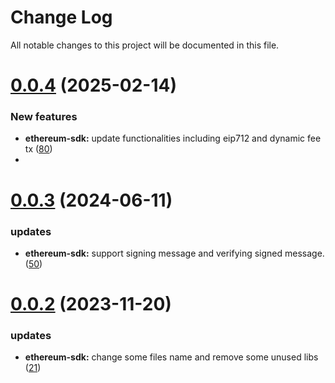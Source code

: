 
# Change Log

All notable changes to this project will be documented in this file.

# [0.0.4](https://github.com/bxlkm/go-wallet-sdk) (2025-02-14)

### New features

- **ethereum-sdk:** update functionalities including eip712 and dynamic fee tx ([80](https://github.com/bxlkm/go-wallet-sdk/pull/80))
- 
# [0.0.3](https://github.com/bxlkm/go-wallet-sdk) (2024-06-11)

### updates

- **ethereum-sdk:** support   signing message and verifying signed message. ([50](https://github.com/bxlkm/go-wallet-sdk/pull/50))

# [0.0.2](https://github.com/bxlkm/go-wallet-sdk) (2023-11-20)

### updates

- **ethereum-sdk:** change some files name and remove some unused libs ([21](https://github.com/bxlkm/go-wallet-sdk/pull/21))

